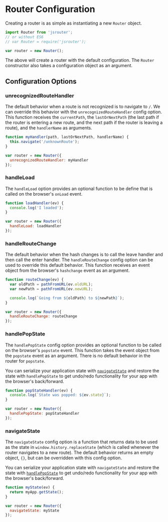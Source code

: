 # Router Configuration

Creating a router is as simple as instantiating a new `Router` object.

```js
import Router from 'jsrouter';
// or without ES6
// var Router = require('jsrouter');

var router = new Router();
```

The above will create a router with the default configuration. The `Router` constructor also takes a configuration object as an argument.

## Configuration Options

### unrecognizedRouteHandler

The default behavior when a route is not recognized is to navigate to `/`. We can override this behavior with the `unrecognizedRouteHandler` config option. This function receives the `currentPath`, the `lastOrNextPath` (the last path if the router is entering a new route, and the next path if the router is leaving a route), and the `handlerName` as arguments.

```js
function myHandler(path, lastOrNextPath, handlerName) {
  this.navigate('/unknownRoute');
}

var router = new Router({
  unrecognizedRouteHandler: myHandler
});
```

### handleLoad

The `handleLoad` option provides an optional function to be define that is called on the browser's `onLoad` event.

```js
function loadHandler(ev) {
  console.log('I loaded');
}

var router = new Router({
  handleLoad: loadHandler
});
```

### handleRouteChange

The default behavior when the hash changes is to call the leave handler and then call the enter handler. The `handleRouteChange` config option can be used to override this default behavior. This function receives an event object from the browser's `hashchange` event as an argument.

```js
function routeChange(ev) {
  var oldPath = pathFromURL(ev.oldURL);
  var newPath = pathFromURL(ev.newURL);

  console.log(`Going from ${oldPath} to ${newPath}`);
}

var router = new Router({
  handleRouteChange: routeChange
});
```

### handlePopState

The `handlePopState` config option provides an optional function to be called on the browser's `popstate` event. This function takes the event object from the `popstate` event as an argument. There is no default behavior in the router for `popstate`.

You can serialize your application state with [`navigateState`](#navigatestate) and restore the state with `handlePopState` to get undo/redo functionality for your app with the browser's back/forward.

```js
function popStateHandler(ev) {
  console.log(`State was popped: ${ev.state}`);
}

var router = new Router({
  handlePopState: popStateHandler
});
```

### navigateState

The `navigateState` config option is a function that returns data to be used as the state in `window.history.replaceState` (which is called whenever the router navigates to a new route). The default behavior returns an empty object, `{}`, but can be overridden with this config option.

You can serialize your application state with `navigateState` and restore the state with [`handlePopState`](#handlepopstate) to get undo/redo functionality for your app with the browser's back/forward.

```js
function myState(ev) {
  return myApp.getState();
}

var router = new Router({
  navigateState: myState
});
```
